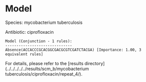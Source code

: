 
# Model

Species: mycobacterium tuberculosis

Antibiotic: ciprofloxacin

```
Model (Conjunction - 1 rules):
------------------------------
Absence(ACCACCCGCACGGCGACGCGTCGATCTACGA) [Importance: 1.00, 3 equivalent rules]

```

For details, please refer to the [results directory](../../../../../results/scm_b/mycobacterium tuberculosis/ciprofloxacin/repeat_4/).

